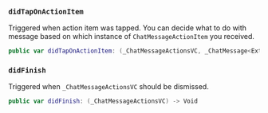 
### `didTapOnActionItem`

Triggered when action item was tapped.
You can decide what to do with message based on which instance of `ChatMessageActionItem` you received.

``` swift
public var didTapOnActionItem: (_ChatMessageActionsVC, _ChatMessage<ExtraData>, ChatMessageActionItem) -> Void
```

### `didFinish`

Triggered when `_ChatMessageActionsVC` should be dismissed.

``` swift
public var didFinish: (_ChatMessageActionsVC) -> Void
